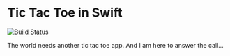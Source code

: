 # Tic Tac Toe in Swift

[![Build Status](https://travis-ci.org/cmvandrevala/TTTSwift.svg?branch=master)](https://travis-ci.org/cmvandrevala/TTTSwift)

The world needs another tic tac toe app. And I am here to answer the call...

